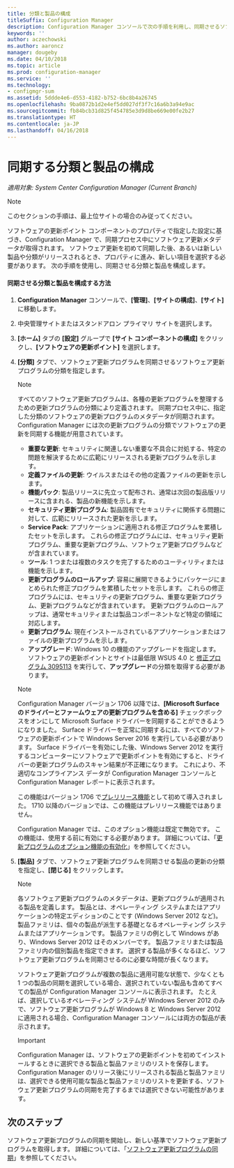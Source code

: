 ```yaml
---
title: 分類と製品の構成
titleSuffix: Configuration Manager
description: Configuration Manager コンソールで次の手順を利用し、同期させるソフトウェア更新プログラムの分類と製品を構成します。
keywords: ''
author: aczechowski
ms.author: aaroncz
manager: dougeby
ms.date: 04/10/2018
ms.topic: article
ms.prod: configuration-manager
ms.service: ''
ms.technology:
- configmgr-sum
ms.assetid: 5ddde4e6-d553-4182-b752-6bc8b4a26745
ms.openlocfilehash: 9ba0872b1d2e4ef5dd027df3f7c16a6b3a94e9ac
ms.sourcegitcommit: fb84bcb31d825f454785e3d9d8be669e00fe2b27
ms.translationtype: HT
ms.contentlocale: ja-JP
ms.lasthandoff: 04/16/2018
---
```

#  <a name="configure-classifications-and-products-to-synchronize"></a>同期する分類と製品の構成  

*適用対象: System Center Configuration Manager (Current Branch)*


> [!NOTE]  
>  このセクションの手順は、最上位サイトの場合のみ従ってください。  

 ソフトウェアの更新ポイント コンポーネントのプロパティで指定した設定に基づき、Configuration Manager で、同期プロセス中にソフトウェア更新メタデータが取得されます。 ソフトウェア更新を初めて同期した後、あるいは新しい製品や分類がリリースされるとき、プロパティに進み、新しい項目を選択する必要があります。 次の手順を使用し、同期させる分類と製品を構成します。  

#### <a name="to-configure-classifications-and-products-to-synchronize"></a>同期させる分類と製品を構成する方法  

1.  **Configuration Manager** コンソールで、**[管理]**、**[サイトの構成]**、**[サイト]** に移動します。

2. 中央管理サイトまたはスタンドアロン プライマリ サイトを選択します。  

3.  **[ホーム]** タブの **[設定]** グループで **[サイト コンポーネントの構成]** をクリックし、**[ソフトウェアの更新ポイント]** を選択します。

4.  **[分類]** タブで、ソフトウェア更新プログラムを同期させるソフトウェア更新プログラムの分類を指定します。  

    > [!NOTE]  
    >  すべてのソフトウェア更新プログラムは、各種の更新プログラムを整理するための更新プログラムの分類により定義されます。 同期プロセス中に、指定した分類のソフトウェアの更新プログラムのメタデータが同期されます。 Configuration Manager には次の更新プログラムの分類でソフトウェアの更新を同期する機能が用意されています。  
    >   
    > - **重要な更新**: セキュリティに関連しない重要な不具合に対処する、特定の問題を解決するために広範にリリースされる更新プログラムを示します。  
    > - **定義ファイルの更新**: ウイルスまたはその他の定義ファイルの更新を示します。  
    > - **機能パック**: 製品リリースに先立って配布され、通常は次回の製品版リリースに含まれる、製品の新機能を示します。  
    > - **セキュリティ更新プログラム**: 製品固有でセキュリティに関係する問題に対して、広範にリリースされた更新を示します。  
    > - **Service Pack**: アプリケーションに適用される修正プログラムを累積したセットを示します。 これらの修正プログラムには、セキュリティ更新プログラム、重要な更新プログラム、ソフトウェア更新プログラムなどが含まれています。  
    > - **ツール**: 1 つまたは複数のタスクを完了するためのユーティリティまたは機能を示します。  
    > - **更新プログラムのロールアップ**: 容易に展開できるようにパッケージにまとめられた修正プログラムを累積したセットを示します。 これらの修正プログラムには、セキュリティの更新プログラム、重要な更新プログラム、更新プログラムなどが含まれています。 更新プログラムのロールアップは、通常セキュリティまたは製品コンポーネントなど特定の領域に対応します。  
    > - **更新プログラム**: 現在インストールされているアプリケーションまたはファイルの更新プログラムを示します。  
    > - **アップグレード**: Windows 10 の機能のアップグレードを指定します。 ソフトウェアの更新ポイントとサイトは最低限 WSUS 4.0 と [修正プログラム 3095113](https://support.microsoft.com/kb/3095113) を実行して、**アップグレード**の分類を取得する必要があります。    
    >       

    > [!NOTE]    
    > Configuration Manager バージョン 1706 以降では、**[Microsoft Surface のドライバーとファームウェアの更新プログラムを含める]** チェックボックスをオンにして Microsoft Surface ドライバーを同期することができるようになりました。<!--1098490--> Surface ドライバーを正常に同期するには、すべてのソフトウェアの更新ポイントで Windows Server 2016 を実行している必要があります。 Surface ドライバーを有効にした後、Windows Server 2012 を実行するコンピューターにソフトウェアで更新ポイントを有効にすると、ドライバーの更新プログラムのスキャン結果が不正確になります。 これにより、不適切なコンプライアンス データが Configuration Manager コンソールと Configuration Manager レポートに表示されます。  
    >  
    > この機能はバージョン 1706 で[プレリリース機能](/sccm/core/servers/manage/pre-release-features)として初めて導入されました。 1710 以降のバージョンでは、この機能はプレリリース機能ではありません。  
    >  
    > Configuration Manager では、このオプション機能は既定で無効です。 この機能は、使用する前に有効にする必要があります。 詳細については、「[更新プログラムのオプション機能の有効化](/sccm/core/servers/manage/install-in-console-updates#bkmk_options)」を参照してください。<!--505213-->  

5.  **[製品]** タブで、ソフトウェア更新プログラムを同期させる製品の更新の分類を指定し、**[閉じる]** をクリックします。  

    > [!NOTE]  
    >  各ソフトウェア更新プログラムのメタデータは、更新プログラムが適用される製品を定義します。 製品とは、オペレーティング システムまたはアプリケーションの特定エディションのことです (Windows Server 2012 など)。 製品ファミリは、個々の製品が派生する基礎となるオペレーティング システムまたはアプリケーションです。 製品ファミリの例として Windows があり、Windows Server 2012 はそのメンバーです。 製品ファミリまたは製品ファミリ内の個別製品を指定できます。 選択する製品が多くなるほど、ソフトウェア更新プログラムを同期させるのに必要な時間が長くなります。  
    >   
    >  ソフトウェア更新プログラムが複数の製品に適用可能な状態で、少なくとも 1 つの製品の同期を選択している場合、選択されていない製品も含めてすべての製品が Configuration Manager コンソールに表示されます。 たとえば、選択しているオペレーティング システムが Windows Server 2012 のみで、ソフトウェア更新プログラムが Windows 8 と Windows Server 2012 に適用される場合、Configuration Manager コンソールには両方の製品が表示されます。  

    > [!IMPORTANT]  
    >  Configuration Manager は、ソフトウェアの更新ポイントを初めてインストールするときに選択できる製品と製品ファミリのリストを保存します。 Configuration Manager のリリース後にリリースされる製品と製品ファミリは、選択できる使用可能な製品と製品ファミリのリストを更新する、ソフトウェア更新プログラムの同期を完了するまでは選択できない可能性があります。  

## <a name="next-steps"></a>次のステップ
ソフトウェア更新プログラムの同期を開始し、新しい基準でソフトウェア更新プログラムを取得します。 詳細については、「[ソフトウェア更新プログラムの同期](synchronize-software-updates.md)」を参照してください。
